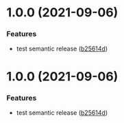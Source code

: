 # 1.0.0 (2021-09-06)


### Features

* test semantic release ([b25614d](https://github.com/Joshswooft/solid-js/commit/b25614de7e5a67455b5ac6595566cf482aa0afd5))

# 1.0.0 (2021-09-06)


### Features

* test semantic release ([b25614d](https://github.com/Joshswooft/solid-js/commit/b25614de7e5a67455b5ac6595566cf482aa0afd5))
